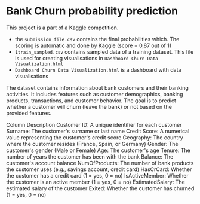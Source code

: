 # Bank Churn probability prediction
This project is a part of a Kaggle competition.
- the `submission_file.csv` contains the final probabilities which. The scoring is automatic and done by Kaggle (score = 0,87 out of 1)
- `1train_sampled.csv` contains sampled data of a training dataset. This file is used for creating visualisations in `Dashboard Churn Data Visualization.html`
- `Dashboard Churn Data Visualization.html` is a dashboard with data visualisations

The dataset contains information about bank customers and their banking activities. It includes features such as customer demographics, banking products, transactions, and customer behavior. The goal is to predict whether a customer will churn (leave the bank) or not based on the provided features.

Column Description
Customer ID: A unique identifier for each customer
Surname: The customer's surname or last name
Credit Score: A numerical value representing the customer's credit score
Geography: The country where the customer resides (France, Spain, or Germany)
Gender: The customer's gender (Male or Female)
Age: The customer's age
Tenure: The number of years the customer has been with the bank
Balance: The customer's account balance
NumOfProducts: The number of bank products the customer uses (e.g., savings account, credit card)
HasCrCard: Whether the customer has a credit card (1 = yes, 0 = no)
IsActiveMember: Whether the customer is an active member (1 = yes, 0 = no)
EstimatedSalary: The estimated salary of the customer
Exited: Whether the customer has churned (1 = yes, 0 = no)
